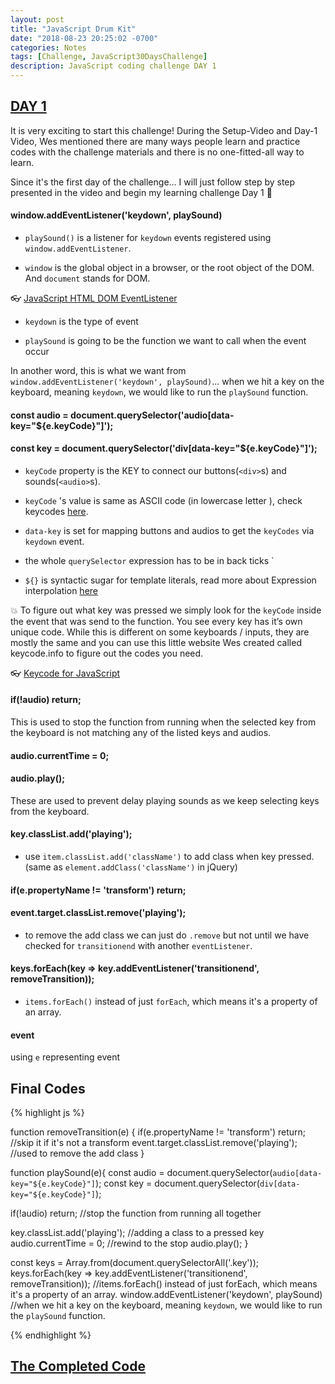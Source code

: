 ```yaml
---
layout: post
title: "JavaScript Drum Kit"
date: "2018-08-23 20:25:02 -0700"
categories: Notes
tags: [Challenge, JavaScript30DaysChallenge]
description: JavaScript coding challenge DAY 1
---
```


## [DAY 1]((https://github.com/WYCodeBook/JavaScript30/tree/master/01%20-%20JavaScript%20Drum%20Kit))

It is very exciting to start this challenge! During the Setup-Video and Day-1 Video, Wes mentioned there are many ways people learn and practice codes with the challenge materials and there is no one-fitted-all way to learn.

Since it's the first day of the challenge... I will just follow step by step presented in the video and begin my learning challenge Day 1 🤩

#### window.addEventListener('keydown', playSound)

  - `playSound()` is a listener for `keydown` events registered using `window.addEventListener`.

  - `window` is the global object in a browser, or the root object of the DOM. And `document` stands for DOM.

👓 [JavaScript HTML DOM EventListener](https://www.w3schools.com/js/js_htmldom_eventlistener.asp)

  - `keydown` is the type of event

  - `playSound` is going to be the function we want to call when the event occur

In another word, this is what we want from `window.addEventListener('keydown', playSound)`... when we hit a key on the keyboard, meaning `keydown`, we would like to run the `playSound` function.

#### const audio = document.querySelector('audio[data-key="${e.keyCode}"]');

#### const key = document.querySelector('div[data-key="${e.keyCode}"]');

  - `keyCode` property is the KEY to connect our buttons(`<div>`s) and sounds(`<audio>`s).

  - `keyCode` 's value is same as ASCII code (in lowercase letter ), check keycodes [here](http://keycode.info/).

  - `data-key` is set for mapping buttons and audios to get the `keyCodes` via `keydown` event.

  - the whole `querySelector` expression has to be in back ticks `

  - `${}` is syntactic sugar for template literals, read more about Expression interpolation [here](https://developer.mozilla.org/en-US/docs/Web/JavaScript/Reference/Template_literals)

💥 To figure out what key was pressed we simply look for the `keyCode` inside the event that was send to the function. You see every key has it’s own unique code. While this is different on some keyboards / inputs, they are mostly the same and you can use this little website Wes created called keycode.info to figure out the codes you need.

👓 [Keycode for JavaScript](http://keycode.info/)

#### if(!audio) return;

This is used to stop the function from running when the selected key from the keyboard is not matching any of the listed keys and audios.

#### audio.currentTime = 0;

#### audio.play();

These are used to prevent delay playing sounds as we keep selecting keys from the keyboard.

#### key.classList.add('playing');

  - use `item.classList.add('className')` to add class when key pressed. (same as `element.addClass('className')` in jQuery)

#### if(e.propertyName != 'transform') return;
#### event.target.classList.remove('playing');

  - to remove the add class we can just do `.remove` but not until we have checked for `transitionend` with another `eventListener`.

#### keys.forEach(key => key.addEventListener('transitionend', removeTransition));

  - `items.forEach()` instead of just `forEach`, which means it's a property of an array.

#### event

using `e` representing event

## Final Codes

{% highlight js %}

function removeTransition(e) {
  if(e.propertyName != 'transform') return; //skip it if it's not a transform
  event.target.classList.remove('playing'); //used to remove the add class
}

function playSound(e){
  const audio = document.querySelector(`audio[data-key="${e.keyCode}"]`);
  const key = document.querySelector(`div[data-key="${e.keyCode}"]`);

  if(!audio) return; //stop the function from running all together

  key.classList.add('playing'); //adding a class to a pressed key
  audio.currentTime = 0; //rewind to the stop
  audio.play();
}

const keys = Array.from(document.querySelectorAll('.key'));
keys.forEach(key => key.addEventListener('transitionend', removeTransition)); //items.forEach() instead of just forEach, which means it's a property of an array.
window.addEventListener('keydown', playSound) //when we hit a key on the keyboard, meaning `keydown`, we would like to run the `playSound` function.

{% endhighlight %}

## [The Completed Code](https://github.com/WYCodeBook/JavaScript30/tree/master/01%20-%20JavaScript%20Drum%20Kit)
